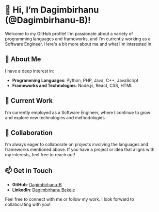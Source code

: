 # 👋 Hi, I’m Dagimbirhanu (@Dagimbirhanu-B)!

Welcome to my GitHub profile! I'm passionate about a variety of programming languages and frameworks, and I'm currently working as a Software Engineer. Here's a bit more about me and what I'm interested in.

## 👀 About Me

I have a deep interest in:
- **Programming Languages**: Python, PHP, Java, C++, JavaScript
- **Frameworks and Technologies**: Node.js, React, CSS, HTML

## 🌱 Current Work

I’m currently employed as a Software Engineer, where I continue to grow and explore new technologies and methodologies.

## 💞️ Collaboration

I’m always eager to collaborate on projects involving the languages and frameworks mentioned above. If you have a project or idea that aligns with my interests, feel free to reach out!

## 📫 Get in Touch

- **GitHub**: [Dagimbirhanu-B](https://github.com/Dagimbirhanu-B)
- **LinkedIn**: [Dagimbirhanu Bekele](https://www.linkedin.com/in/dagimbirhanu-bekele-a39631294)

Feel free to connect with me or follow my work. I look forward to collaborating with you!

